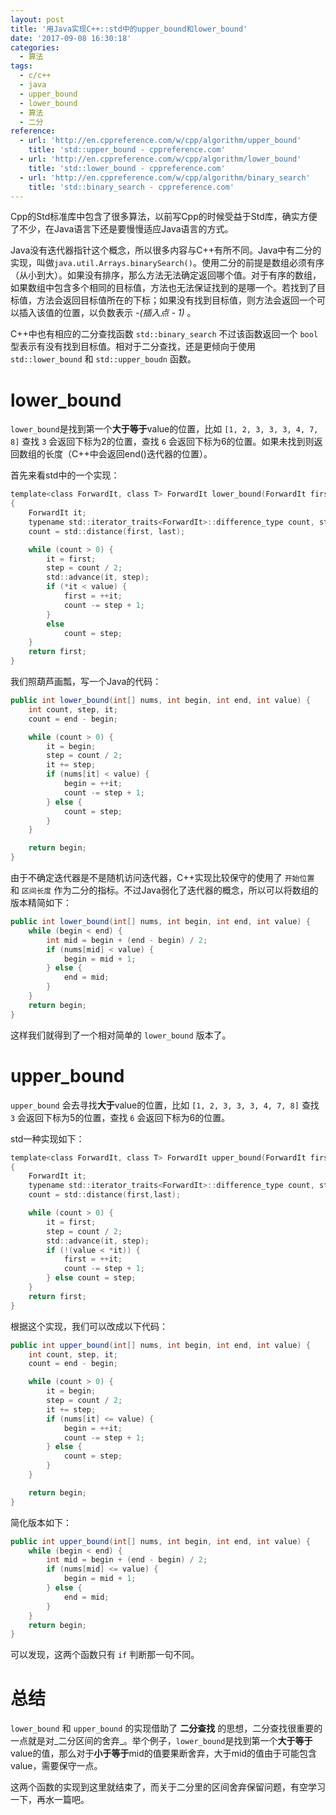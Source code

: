 ```yaml
---
layout: post
title: '用Java实现C++::std中的upper_bound和lower_bound'
date: '2017-09-08 16:30:18'
categories:
  - 算法
tags:
  - c/c++
  - java
  - upper_bound
  - lower_bound
  - 算法
  - 二分
reference:
  - url: 'http://en.cppreference.com/w/cpp/algorithm/upper_bound'
    title: 'std::upper_bound - cppreference.com'
  - url: 'http://en.cppreference.com/w/cpp/algorithm/lower_bound'
    title: 'std::lower_bound - cppreference.com'
  - url: 'http://en.cppreference.com/w/cpp/algorithm/binary_search'
    title: 'std::binary_search - cppreference.com'
---
```


Cpp的Std标准库中包含了很多算法，以前写Cpp的时候受益于Std库，确实方便了不少，在Java语言下还是要慢慢适应Java语言的方式。

Java没有迭代器指针这个概念，所以很多内容与C++有所不同。Java中有二分的实现，叫做`java.util.Arrays.binarySearch()`。使用二分的前提是数组必须有序（从小到大）。如果没有排序，那么方法无法确定返回哪个值。对于有序的数组，如果数组中包含多个相同的目标值，方法也无法保证找到的是哪一个。若找到了目标值，方法会返回目标值所在的下标；如果没有找到目标值，则方法会返回一个可以插入该值的位置，以负数表示 *-(_插入点_ - 1)* 。

C++中也有相应的二分查找函数 `std::binary_search` 不过该函数返回一个 `bool` 型表示有没有找到目标值。相对于二分查找，还是更倾向于使用 `std::lower_bound` 和 `std::upper_boudn` 函数。

# lower_bound

`lower_bound`是找到第一个**大于等于**value的位置，比如 `[1, 2, 3, 3, 3, 4, 7, 8]` 查找 `3` 会返回下标为2的位置，查找 `6` 会返回下标为6的位置。如果未找到则返回数组的长度（C++中会返回end()迭代器的位置）。

首先来看std中的一个实现：

```c
template<class ForwardIt, class T> ForwardIt lower_bound(ForwardIt first, ForwardIt last, const T& value)
{
    ForwardIt it;
    typename std::iterator_traits<ForwardIt>::difference_type count, step;
    count = std::distance(first, last);

    while (count > 0) {
        it = first;
        step = count / 2;
        std::advance(it, step);
        if (*it < value) {
            first = ++it;
            count -= step + 1;
        }
        else
            count = step;
    }
    return first;
}
```

我们照葫芦画瓢，写一个Java的代码：

```java
public int lower_bound(int[] nums, int begin, int end, int value) {
    int count, step, it;
    count = end - begin;

    while (count > 0) {
        it = begin;
        step = count / 2;
        it += step;
        if (nums[it] < value) {
            begin = ++it;
            count -= step + 1;
        } else {
            count = step;
        }
    }

    return begin;
}
```

由于不确定迭代器是不是随机访问迭代器，C++实现比较保守的使用了 `开始位置` 和 `区间长度` 作为二分的指标。不过Java弱化了迭代器的概念，所以可以将数组的版本精简如下：

```java
public int lower_bound(int[] nums, int begin, int end, int value) {
    while (begin < end) {
        int mid = begin + (end - begin) / 2;
        if (nums[mid] < value) {
            begin = mid + 1;
        } else {
            end = mid;
        }
    }
    return begin;
}
```

这样我们就得到了一个相对简单的 `lower_bound` 版本了。

# upper_bound

`upper_bound` 会去寻找**大于**value的位置，比如 `[1, 2, 3, 3, 3, 4, 7, 8]` 查找 `3` 会返回下标为5的位置，查找 `6` 会返回下标为6的位置。

std一种实现如下：

```c
template<class ForwardIt, class T> ForwardIt upper_bound(ForwardIt first, ForwardIt last, const T& value)
{
    ForwardIt it;
    typename std::iterator_traits<ForwardIt>::difference_type count, step;
    count = std::distance(first,last);

    while (count > 0) {
        it = first;
        step = count / 2;
        std::advance(it, step);
        if (!(value < *it)) {
            first = ++it;
            count -= step + 1;
        } else count = step;
    }
    return first;
}
```

根据这个实现，我们可以改成以下代码：

```java
public int upper_bound(int[] nums, int begin, int end, int value) {
    int count, step, it;
    count = end - begin;

    while (count > 0) {
        it = begin;
        step = count / 2;
        it += step;
        if (nums[it] <= value) {
            begin = ++it;
            count -= step + 1;
        } else {
            count = step;
        }
    }

    return begin;
}
```

简化版本如下：

```java
public int upper_bound(int[] nums, int begin, int end, int value) {
    while (begin < end) {
        int mid = begin + (end - begin) / 2;
        if (nums[mid] <= value) {
            begin = mid + 1;
        } else {
            end = mid;
        }
    }
    return begin;
}
```

可以发现，这两个函数只有 `if` 判断那一句不同。

# 总结

`lower_bound` 和 `upper_bound` 的实现借助了 **二分查找** 的思想，二分查找很重要的一点就是对_二分区间的舍弃_。举个例子，`lower_bound`是找到第一个**大于等于**value的值，那么对于**小于等于**mid的值要果断舍弃，大于mid的值由于可能包含value，需要保守一点。

这两个函数的实现到这里就结束了，而关于二分里的区间舍弃保留问题，有空学习一下，再水一篇吧。